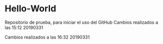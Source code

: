 # Hello-World
Repositorio de prueba, para iniciar el uso del GitHub
Cambios realizados a las 15:12 20190331

Cambios realizados a las 16:32 20190331
